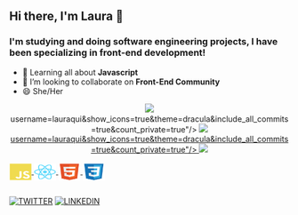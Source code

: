 ## Hi there, I'm Laura 👋

### I'm studying and doing software engineering projects, I have been specializing in front-end development!


- 🌱 Learning all about **Javascript**
- 👯 I’m looking to collaborate on **Front-End Community**
- 😄 She/Her


<div align="center">
<img height="180em" src="https://github-readme-stats.vercel.app/api?
  <a href="https://github.com/lauraqui">username=lauraqui&show_icons=true&theme=dracula&include_all_commits=true&count_private=true"/>
  <img height="180em" src="https://github-readme-stats.vercel.app/api/top-langs/?username=lauraqui&layout=compact&langs_count=7&theme=dracula"/>
</div>
<div align="center">
  <a href="https://github.com/lauraqui">username=lauraqui&show_icons=true&theme=dracula&include_all_commits=true&count_private=true"/>
  <img height="180em" src="https://github-readme-stats.vercel.app/api/top-langs/?username=lauraqui&layout=compact&langs_count=7&theme=dracula"/>
</div>
<div style="display: inline_block"><br>
  <img align="center" alt="Laura-Js" height="30" width="40" src="https://raw.githubusercontent.com/devicons/devicon/master/icons/javascript/javascript-plain.svg">
  <img align="center" alt="Laura-React" height="30" width="40" src="https://raw.githubusercontent.com/devicons/devicon/master/icons/react/react-original.svg">
  <img align="center" alt="Laura-HTML" height="30" width="40" src="https://raw.githubusercontent.com/devicons/devicon/master/icons/html5/html5-original.svg">
  <img align="center" alt="Laura-CSS" height="30" width="40" src="https://raw.githubusercontent.com/devicons/devicon/master/icons/css3/css3-original.svg">

  ##
  
[![TWITTER](https://img.shields.io/badge/Twitter-blue?style=for-the-badge&logo=twitter)](https://twitter.com/lquixabeiraa)
[![LINKEDIN](https://img.shields.io/badge/Linkedin-blue?style=for-the-badge&logo=linkedin)](https://www.linkedin.com/in/lauraquixa/)

</div>
